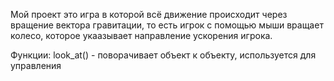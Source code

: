 Мой проект это игра в которой всё движение происходит через вращение вектора гравитации, то есть игрок с помощью мыши вращает колесо, которое укаазывает направление ускорения игрока.

Функции:
  look_at() - поворачивает объект к объекту, используется для управления
  
